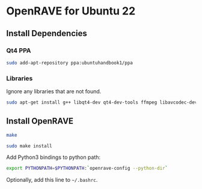 # OpenRAVE for Ubuntu 22

## Install Dependencies

### Qt4 PPA

```bash
sudo add-apt-repository ppa:ubuntuhandbook1/ppa
```

### Libraries

Ignore any libraries that are not found.

```bash
sudo apt-get install g++ libqt4-dev qt4-dev-tools ffmpeg libavcodec-dev libavformat-dev libxvidcore-dev libx264-dev libfaac-dev libogg-dev libvorbis-dev libdc1394-dev liblame-dev libgsm1-dev libboost-dev libboost-regex-dev libxml2-dev libglew-dev  libboost-graph-dev libboost-wave-dev libboost-serialization-dev libboost-filesystem-dev libpcre3-dev libboost-thread-dev libmpfr-dev libboost-date-time-dev libqhull-dev libswscale-dev lapack3-dev
```

## Install OpenRAVE

```bash
make
```

```bash
sudo make install
```

Add Python3 bindings to python path:

```bash
export PYTHONPATH=$PYTHONPATH:`openrave-config --python-dir`
```

Optionally, add this line to `~/.bashrc`.


<!-- Welcome to OpenRAVE
-------------------

`Official OpenRAVE Homepage <http://openrave.org>`_



------

Continuous integration for this project is generously made possible by:

.. image:: teamcity.jpg
  :target: https://www.jetbrains.com/teamcity/ -->
